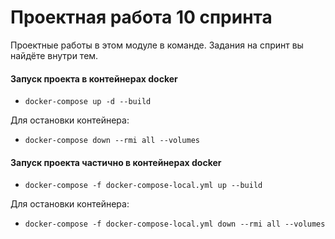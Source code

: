 # Проектная работа 10 спринта

Проектные работы в этом модуле в команде. Задания на спринт вы найдёте внутри тем.

#### Запуск проекта в контейнерах docker

* `docker-compose up -d --build`

Для остановки контейнера:

* `docker-compose down --rmi all --volumes`


#### Запуск проекта частично в контейнерах docker

* `docker-compose -f docker-compose-local.yml up --build`

Для остановки контейнера:

* `docker-compose -f docker-compose-local.yml down --rmi all --volumes`